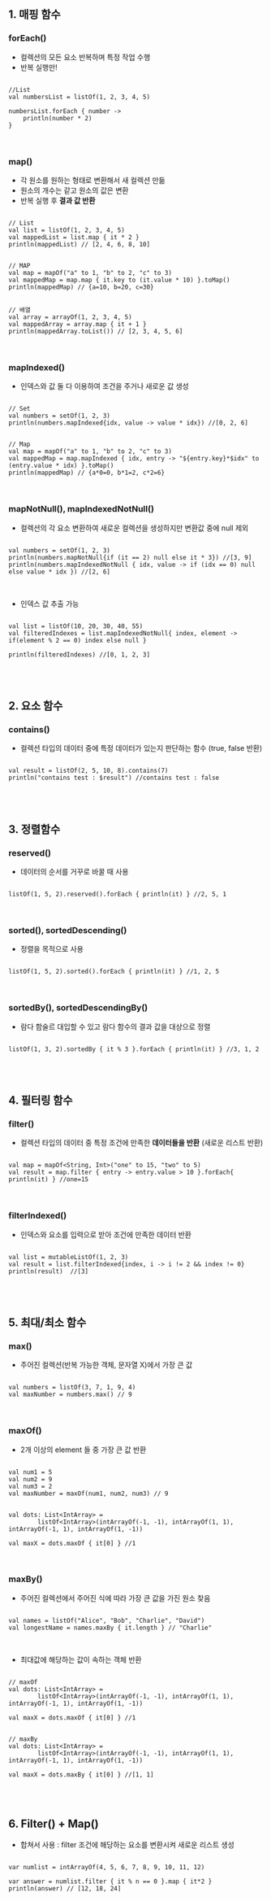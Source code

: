 ## 1. 매핑 함수

### forEach()
- 컬렉션의 모든 요소 반복하며 특정 작업 수행
- 반복 실행만!

```

//List
val numbersList = listOf(1, 2, 3, 4, 5)

numbersList.forEach { number ->
    println(number * 2)
}

```

</br>

### map() 
- 각 원소를 원하는 형태로 변환해서 새 컬렉션 만듦 
- 원소의 개수는 같고 원소의 값은 변환
- 반복 실행 후 **결과 값 반환**


```

// List
val list = listOf(1, 2, 3, 4, 5)
val mappedList = list.map { it * 2 }
println(mappedList) // [2, 4, 6, 8, 10]

```

```

// MAP
val map = mapOf("a" to 1, "b" to 2, "c" to 3)
val mappedMap = map.map { it.key to (it.value * 10) }.toMap()
println(mappedMap) // {a=10, b=20, c=30}

```

```

// 배열
val array = arrayOf(1, 2, 3, 4, 5)
val mappedArray = array.map { it + 1 }
println(mappedArray.toList()) // [2, 3, 4, 5, 6]

```


</br>

 ### mapIndexed() 

 - 인덱스와 값 둘 다 이용하여 조건을 주거나 새로운 값 생성

 ```
 
 // Set
 val numbers = setOf(1, 2, 3)
 println(numbers.mapIndexed{idx, value -> value * idx}) //[0, 2, 6]

 ```

 ```
 
// Map
 val map = mapOf("a" to 1, "b" to 2, "c" to 3)
val mappedMap = map.mapIndexed { idx, entry -> "${entry.key}*$idx" to (entry.value * idx) }.toMap()
println(mappedMap) // {a*0=0, b*1=2, c*2=6}
 
 ```

 </br>

 ### mapNotNull(), mapIndexedNotNull()

- 컬렉션의 각 요소 변환하여 새로운 컬렉션을 생성하지만 변환값 중에 null 제외 

 ```
 
 val numbers = setOf(1, 2, 3)
println(numbers.mapNotNull{if (it == 2) null else it * 3}) //[3, 9]
println(numbers.mapIndexedNotNull { idx, value -> if (idx == 0) null else value * idx }) //[2, 6]
 
 ```

 </br>

 - 인덱스 값 추출 가능
 ```
 
 val list = listOf(10, 20, 30, 40, 55)
val filteredIndexes = list.mapIndexedNotNull{ index, element -> if(element % 2 == 0) index else null }

println(filteredIndexes) //[0, 1, 2, 3]
 
 ```

</br>
</br>

 ## 2. 요소 함수

 ### contains()

- 컬렉션 타입의 데이터 중에 특정 데이터가 있는지 판단하는 함수 (true, false 반환)

```

val result = listOf(2, 5, 10, 8).contains(7)
println("contains test : $result") //contains test : false

```

 </br>
 </br>

 ## 3. 정렬함수

 ### reserved()
 - 데이터의 순서를 거꾸로 바꿀 때 사용

 ```

 listOf(1, 5, 2).reserved().forEach { println(it) } //2, 5, 1

 ```

 </br>

### sorted(), sortedDescending()
- 정렬을 목적으로 사용

```

listOf(1, 5, 2).sorted().forEach { println(it) } //1, 2, 5

```

</br>

### sortedBy(), sortedDescendingBy()

- 람다 함술르 대입할 수 있고 람다 함수의 결과 값을 대상으로 정렬

```

listOf(1, 3, 2).sortedBy { it % 3 }.forEach { println(it) } //3, 1, 2

```

</br>
</br>

## 4. 필터링 함수

### filter()
- 컬렉션 타입의 데이터 중 특정 조건에 만족한 **데이터들을 반환** (새로운 리스트 반환)
```

val map = mapOf<String, Int>("one" to 15, "two" to 5)
val result = map.filter { entry -> entry.value > 10 }.forEach{ println(it) } //one=15

```

</br>

### filterIndexed()

- 인덱스와 요소를 입력으로 받아 조건에 만족한 데이터 반환

```

val list = mutableListOf(1, 2, 3)
val result = list.filterIndexed{index, i -> i != 2 && index != 0}
println(result)  //[3]

```

</br>
</br>

## 5. 최대/최소 함수

### max()
- 주어진 컬렉션(반복 가능한 객체, 문자열 X)에서 가장 큰 값

```

val numbers = listOf(3, 7, 1, 9, 4)
val maxNumber = numbers.max() // 9

```

</br>

### maxOf()

- 2개 이상의 element 들 중 가장 큰 값 반환

```

val num1 = 5
val num2 = 9
val num3 = 2
val maxNumber = maxOf(num1, num2, num3) // 9

```

```

val dots: List<IntArray> =
        listOf<IntArray>(intArrayOf(-1, -1), intArrayOf(1, 1), intArrayOf(-1, 1), intArrayOf(1, -1))

val maxX = dots.maxOf { it[0] } //1

```

</br>

### maxBy()

- 주어진 컬렉션에서 주어진 식에 따라 가장 큰 값을 가진 원소 찾음

```

val names = listOf("Alice", "Bob", "Charlie", "David")
val longestName = names.maxBy { it.length } // "Charlie"

```

</br>

- 최대값에 해당하는 값이 속하는 객체 반환
```

// maxOf
val dots: List<IntArray> =
        listOf<IntArray>(intArrayOf(-1, -1), intArrayOf(1, 1), intArrayOf(-1, 1), intArrayOf(1, -1))

val maxX = dots.maxOf { it[0] } //1


// maxBy
val dots: List<IntArray> =
        listOf<IntArray>(intArrayOf(-1, -1), intArrayOf(1, 1), intArrayOf(-1, 1), intArrayOf(1, -1))

val maxX = dots.maxBy { it[0] } //[1, 1]

```

</br>
</br>

## 6. Filter() + Map()

- 합쳐서 사용 : filter 조건에 해당하는 요소를 변환시켜 새로운 리스트 생성

```

var numlist = intArrayOf(4, 5, 6, 7, 8, 9, 10, 11, 12)

var answer = numlist.filter { it % n == 0 }.map { it*2 }
println(answer) // [12, 18, 24]

```